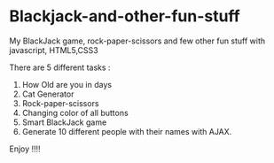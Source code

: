 # Blackjack-and-other-fun-stuff
My BlackJack game, rock-paper-scissors and few other fun stuff with javascript, HTML5,CSS3


There are 5 different tasks :
1. How Old are you in days 
2. Cat Generator
3. Rock-paper-scissors
4. Changing color of all buttons
5. Smart BlackJack game 
6. Generate 10 different people with their names with AJAX.

Enjoy !!!!
